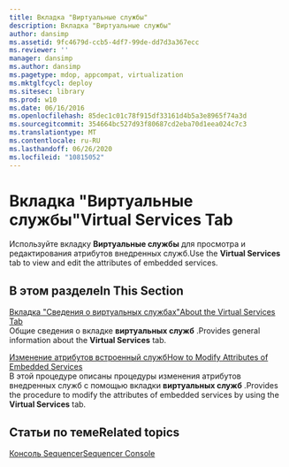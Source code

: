 ```yaml
---
title: Вкладка "Виртуальные службы"
description: Вкладка "Виртуальные службы"
author: dansimp
ms.assetid: 9fc4679d-ccb5-4df7-99de-dd7d3a367ecc
ms.reviewer: ''
manager: dansimp
ms.author: dansimp
ms.pagetype: mdop, appcompat, virtualization
ms.mktglfcycl: deploy
ms.sitesec: library
ms.prod: w10
ms.date: 06/16/2016
ms.openlocfilehash: 85dec1c01c78f915df33161d4b5a3e8965f74a3d
ms.sourcegitcommit: 354664bc527d93f80687cd2eba70d1eea024c7c3
ms.translationtype: MT
ms.contentlocale: ru-RU
ms.lasthandoff: 06/26/2020
ms.locfileid: "10815052"
---
```

# <span data-ttu-id="18402-103">Вкладка "Виртуальные службы"</span><span class="sxs-lookup"><span data-stu-id="18402-103">Virtual Services Tab</span></span>


<span data-ttu-id="18402-104">Используйте вкладку **Виртуальные службы** для просмотра и редактирования атрибутов внедренных служб.</span><span class="sxs-lookup"><span data-stu-id="18402-104">Use the **Virtual Services** tab to view and edit the attributes of embedded services.</span></span>

## <span data-ttu-id="18402-105">В этом разделе</span><span class="sxs-lookup"><span data-stu-id="18402-105">In This Section</span></span>


<a href="" id="about-the-virtual-services-tab"></a>[<span data-ttu-id="18402-106">Вкладка "Сведения о виртуальных службах"</span><span class="sxs-lookup"><span data-stu-id="18402-106">About the Virtual Services Tab</span></span>](about-the-virtual-services-tab.md)  
<span data-ttu-id="18402-107">Общие сведения о вкладке **виртуальных служб** .</span><span class="sxs-lookup"><span data-stu-id="18402-107">Provides general information about the **Virtual Services** tab.</span></span>

<a href="" id="how-to-modify-attributes-of-embedded-services"></a>[<span data-ttu-id="18402-108">Изменение атрибутов встроенный служб</span><span class="sxs-lookup"><span data-stu-id="18402-108">How to Modify Attributes of Embedded Services</span></span>](how-to-modify-attributes-of-embedded-services.md)  
<span data-ttu-id="18402-109">В этой процедуре описаны процедуры изменения атрибутов внедренных служб с помощью вкладки **виртуальных служб** .</span><span class="sxs-lookup"><span data-stu-id="18402-109">Provides the procedure to modify the attributes of embedded services by using the **Virtual Services** tab.</span></span>

## <span data-ttu-id="18402-110">Статьи по теме</span><span class="sxs-lookup"><span data-stu-id="18402-110">Related topics</span></span>


[<span data-ttu-id="18402-111">Консоль Sequencer</span><span class="sxs-lookup"><span data-stu-id="18402-111">Sequencer Console</span></span>](sequencer-console.md)

 

 





